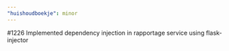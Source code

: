 ```yaml
---
"huishoudboekje": minor
---
```


#1226 Implemented dependency injection in rapportage service using flask-injector
